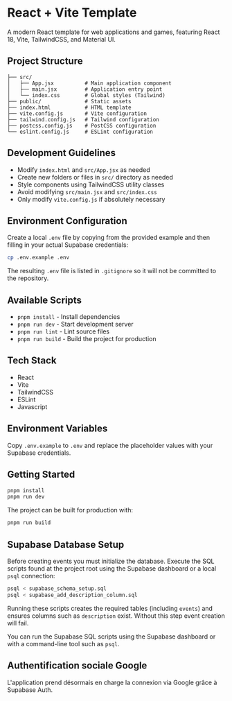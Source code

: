 # React + Vite Template

A modern React template for web applications and games, featuring React 18, Vite, TailwindCSS, and Material UI.

## Project Structure

```
├── src/
│   ├── App.jsx          # Main application component
│   ├── main.jsx         # Application entry point
│   └── index.css        # Global styles (Tailwind)
├── public/              # Static assets
├── index.html           # HTML template
├── vite.config.js       # Vite configuration
├── tailwind.config.js   # Tailwind configuration
├── postcss.config.js    # PostCSS configuration
└── eslint.config.js     # ESLint configuration
```

## Development Guidelines

- Modify `index.html` and `src/App.jsx` as needed
- Create new folders or files in `src/` directory as needed
- Style components using TailwindCSS utility classes
- Avoid modifying `src/main.jsx` and `src/index.css`
- Only modify `vite.config.js` if absolutely necessary

## Environment Configuration

Create a local `.env` file by copying from the provided example and then
filling in your actual Supabase credentials:

```bash
cp .env.example .env
```

The resulting `.env` file is listed in `.gitignore` so it will not be committed
to the repository.

## Available Scripts
- `pnpm install` - Install dependencies
- `pnpm run dev` - Start development server
- `pnpm run lint` - Lint source files
- `pnpm run build` - Build the project for production

## Tech Stack

- React
- Vite
- TailwindCSS
- ESLint
- Javascript

## Environment Variables

Copy `.env.example` to `.env` and replace the placeholder values with your Supabase credentials.

## Getting Started

```bash
pnpm install
pnpm run dev
```
The project can be built for production with:

```bash
pnpm run build
```

## Supabase Database Setup

Before creating events you must initialize the database. Execute the SQL scripts
found at the project root using the Supabase dashboard or a local `psql`
connection:

```bash
psql < supabase_schema_setup.sql
psql < supabase_add_description_column.sql
```

Running these scripts creates the required tables (including `events`) and
ensures columns such as `description` exist. Without this step event creation
will fail.

You can run the Supabase SQL scripts using the Supabase dashboard or with a
command-line tool such as `psql`.

## Authentification sociale Google

L'application prend désormais en charge la connexion via Google grâce à Supabase Auth.
